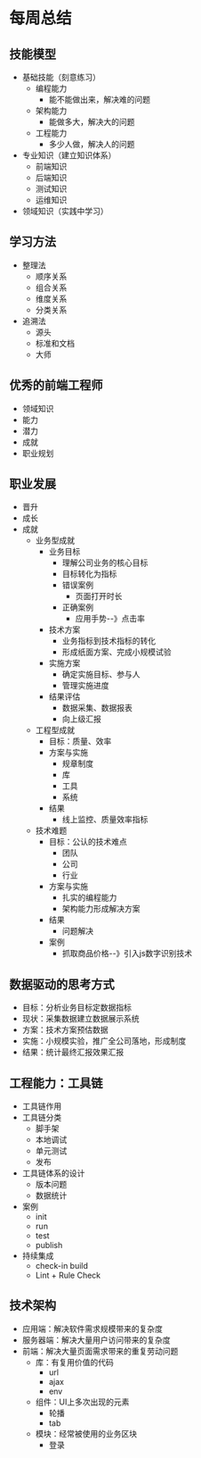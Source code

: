 # 每周总结

## 技能模型

- 基础技能（刻意练习）
  - 编程能力
    - 能不能做出来，解决难的问题
  - 架构能力
    - 能做多大，解决大的问题
  - 工程能力
    - 多少人做，解决人的问题
- 专业知识（建立知识体系）
  - 前端知识
  - 后端知识
  - 测试知识
  - 运维知识
- 领域知识（实践中学习）

## 学习方法

- 整理法
  - 顺序关系
  - 组合关系
  - 维度关系
  - 分类关系
- 追溯法
  - 源头
  - 标准和文档
  - 大师

## 优秀的前端工程师

- 领域知识
- 能力
- 潜力
- 成就
- 职业规划

## 职业发展

- 晋升
- 成长
- 成就
  - 业务型成就
    - 业务目标
      - 理解公司业务的核心目标
      - 目标转化为指标
      - 错误案例
        - 页面打开时长
      - 正确案例
        - 应用手势--》点击率
    - 技术方案
      - 业务指标到技术指标的转化
      - 形成纸面方案、完成小规模试验
    - 实施方案
      - 确定实施目标、参与人
      - 管理实施进度
    - 结果评估
      - 数据采集、数据报表
      - 向上级汇报
  - 工程型成就
    - 目标：质量、效率
    - 方案与实施
      - 规章制度
      - 库
      - 工具
      - 系统
    - 结果
      - 线上监控、质量效率指标
  - 技术难题
    - 目标：公认的技术难点
      - 团队
      - 公司
      - 行业
    - 方案与实施
      - 扎实的编程能力
      - 架构能力形成解决方案
    - 结果
      - 问题解决
    - 案例
      - 抓取商品价格--》引入js数字识别技术

## 数据驱动的思考方式

- 目标：分析业务目标定数据指标
- 现状：采集数据建立数据展示系统
- 方案：技术方案预估数据
- 实施：小规模实验，推广全公司落地，形成制度
- 结果：统计最终汇报效果汇报

## 工程能力：工具链

- 工具链作用
- 工具链分类
  - 脚手架
  - 本地调试
  - 单元测试
  - 发布
- 工具链体系的设计
  - 版本问题
  - 数据统计
- 案例
  - init
  - run
  - test
  - publish
- 持续集成
  - check-in build
  - Lint + Rule Check

## 技术架构

- 应用端：解决软件需求规模带来的复杂度
- 服务器端：解决大量用户访问带来的复杂度
- 前端：解决大量页面需求带来的重复劳动问题
  - 库：有复用价值的代码
    - url
    - ajax
    - env
  - 组件：UI上多次出现的元素
    - 轮播
    - tab
  - 模块：经常被使用的业务区块
    - 登录